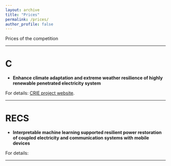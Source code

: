 ```yaml
---
layout: archive
title: "Prices"
permalink: /prices/
author_profile: false
---
```

Prices of the competition

---

# C

* **Enhance climate adaptation and extreme weather resilience of highly renewable penetrated electricity system**

For details:
[CRIE project website]().



---

# RECS

* **Interpretable machine learning supported resilient power restoration of coupled electricity and communication systems  with mobile devices**

For details:



---




